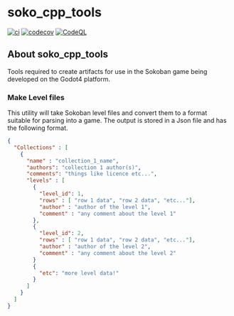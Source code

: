 # soko_cpp_tools

[![ci](https://github.com/DouglasWebster/soko_cpp_tools/actions/workflows/ci.yml/badge.svg)](https://github.com/DouglasWebster/soko_cpp_tools/actions/workflows/ci.yml)
[![codecov](https://codecov.io/gh/DouglasWebster/soko_cpp_tools/branch/main/graph/badge.svg)](https://codecov.io/gh/DouglasWebster/soko_cpp_tools)
[![CodeQL](https://github.com/DouglasWebster/soko_cpp_tools/actions/workflows/codeql-analysis.yml/badge.svg)](https://github.com/DouglasWebster/soko_cpp_tools/actions/workflows/codeql-analysis.yml)

## About soko_cpp_tools
Tools required to create artifacts for use in the Sokoban game being developed on the Godot4 platform.


### Make Level files
This utility will take Sokoban level files and convert them to a format suitable for parsing into a game.  The output is stored in a Json file and has the following format.

```json
{
  "Collections" : [
    {
      "name" : "collection_1_name",
      "authors": "collection 1 author(s)",
      "comments": "things like licence etc...",
      "levels" : [
        {
          "level_id": 1,
          "rows" : [ "row 1 data", "row 2 data", "etc..."],
          "author" : "author of the level 1",
          "comment" : "any comment about the level 1" 
        },
        {
          "level_id": 2,
          "rows" : [ "row 1 data", "row 2 data", "etc..."],
          "author" : "author of the level 2",
          "comment" : "any comment about the level 2" 
        }
        {
          "etc": "more level data!"
        }
      ]
    }
  ]  
}
```
